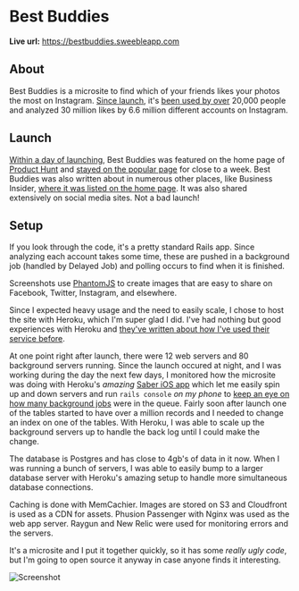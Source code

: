 # Best Buddies

**Live url:** https://bestbuddies.sweebleapp.com

## About

Best Buddies is a microsite to find which of your friends likes your photos the most on Instagram. [Since launch](https://www.producthunt.com/tech/best-buddies), it's [been used by over](https://twitter.com/TylerPearson/status/710349828295790593) 20,000 people and analyzed 30 million likes by 6.6 million different accounts on Instagram. 

## Launch

[Within a day of launching](https://www.dropbox.com/s/sknu4ov8h5vrdno/IMG_5817%202.PNG?dl=0), Best Buddies was featured on the home page of [Product Hunt](https://www.producthunt.com/tech/best-buddies) and [stayed on the popular page](https://www.dropbox.com/s/0im0lsx7oje9pi0/IMG_5835%202.PNG?dl=0) for close to a week. Best Buddies was also written about in numerous other places, like Business Insider, [where it was listed on the home page](https://www.dropbox.com/s/bbq1c6la2r6a4y3/IMG_5824.PNG?dl=0). It was also shared extensively on social media sites. Not a bad launch!

## Setup 

If you look through the code, it's a pretty standard Rails app. Since analyzing each account takes some time, these are pushed in a background job (handled by Delayed Job) and polling occurs to find when it is finished. 

Screenshots use [PhantomJS](http://phantomjs.org) to create images that are easy to share on Facebook, Twitter, Instagram, and elsewhere.

Since I expected heavy usage and the need to easily scale, I chose to host the site with Heroku, which I'm super glad I did. 
I've had nothing but good experiences with Heroku and [they've written about how I've used their service before](https://www.heroku.com/customers/sweeble).

At one point right after launch, there were 12 web servers and 80 background servers running. Since the launch occured at night, and I was working during the day the next few days, I monitored how the microsite was doing with Heroku's *amazing* [Saber iOS app](https://itunes.apple.com/us/app/saber-for-heroku/id991360311?mt=8) which let me easily spin up and down servers and run `rails console` *on my phone* to [keep an eye on how many background jobs](https://www.dropbox.com/s/fceqsag9nxaxct8/IMG_5836.PNG?dl=0) were in the queue. Fairly soon after launch one of the tables started to have over a million records and I needed to change an index on one of the tables. With Heroku, I was able to scale up the background servers up to handle the back log until I could make the change. 

The database is Postgres and has close to 4gb's of data in it now. When I was running a bunch of servers, I was able to easily bump to a larger database server with Heroku's amazing setup to handle more simultaneous database connections. 

Caching is done with MemCachier. Images are stored on S3 and Cloudfront is used as a CDN for assets. Phusion Passenger with Nginx was used as the web app server. Raygun and New Relic were used for monitoring errors and the servers.

It's a microsite and I put it together quickly, so it has some *really ugly code*, but I'm going to open source it anyway in case anyone finds it interesting.

![Screenshot](http://i.imgur.com/F9JHzsx.png)

